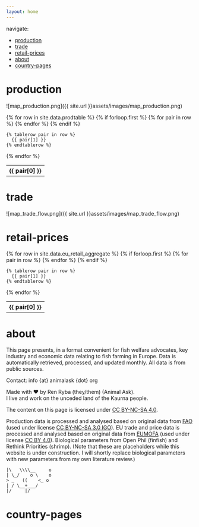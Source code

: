 ```yaml
---
layout: home
---
```

navigate:  
- [production](#production)
- [trade](#trade)
- [retail-prices](#retail-prices)
- [about](#about)
- [country-pages](#country-pages)

# production
![map_production.png]({{ site.url }}assets/images/map_production.png)  

<table>
  {% for row in site.data.prodtable %}
    {% if forloop.first %}
    <tr>
      {% for pair in row %}
        <th>{{ pair[0] }}</th>
      {% endfor %}
    </tr>
    {% endif %}

    {% tablerow pair in row %}
      {{ pair[1] }}
    {% endtablerow %}
  {% endfor %}
</table>

# trade
![map_trade_flow.png]({{ site.url }}assets/images/map_trade_flow.png)  

# retail-prices

<table>
  {% for row in site.data.eu_retail_aggregate %}
    {% if forloop.first %}
    <tr>
      {% for pair in row %}
        <th>{{ pair[0] }}</th>
      {% endfor %}
    </tr>
    {% endif %}

    {% tablerow pair in row %}
      {{ pair[1] }}
    {% endtablerow %}
  {% endfor %}
</table>


# about
This page presents, in a format convenient for fish welfare advocates, key industry and economic data relating to fish farming in Europe. Data is automatically retrieved, processed, and updated monthly. All data is from public sources.  

Contact: info {at} animalask {dot} org  

Made with ❤︎ by Ren Ryba (they/them) (Animal Ask).  
I live and work on the unceded land of the Kaurna people.  

The content on this page is licensed under [CC BY-NC-SA 4.0](https://creativecommons.org/licenses/by-nc-sa/4.0/deed.en).

Production data is processed and analysed based on original data from [FAO](https://www.fao.org/fishery/en/collection/aquaculture?lang=en) (used under license [CC BY-NC-SA 3.0 IGO](https://creativecommons.org/licenses/by-nc-sa/3.0/igo/deed.en)).
EU trade and price data is processed and analysed based on original data  from [EUMOFA](https://eumofa.eu/bulk-download) (used under license [CC BY 4.0](https://creativecommons.org/licenses/by/4.0/)).
Biological parameters from Open Phil (finfish) and Rethink Priorities (shrimp). (Note that these are placeholders while this website is under construction. I will shortly replace biological parameters with new parameters from my own literature review.)

~~~
|\   \\\\__     o
| \_/    o \    o
> _   ((    <_ o  
| / \__+___/      
|/     |/
~~~

# country-pages
